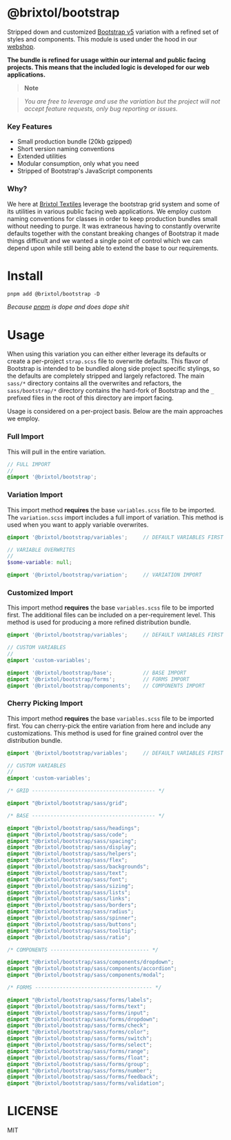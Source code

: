 # @brixtol/bootstrap

Stripped down and customized [Bootstrap v5](https://getbootstrap.com/) variation with a refined set of styles and components. This module is used under the hood in our [webshop](https://brixtoltextiles.com).

**The bundle is refined for usage within our internal and public facing projects. This means that the included logic is developed for our web applications.**

> **Note**&nbsp;

> _You are free to leverage and use the variation but the project will not accept feature requests, only bug reporting or issues._

### Key Features

- Small production bundle (20kb gzipped)
- Short version naming conventions
- Extended utilities
- Modular consumption, only what you need
- Stripped of Bootstrap's JavaScript components

### Why?

We here at [Brixtol Textiles](https://github.com/brixtol) leverage the bootstrap grid system and some of its utilities in various public facing web applications. We employ custom naming conventions for classes in order to keep production bundles small without needing to purge. It was extraneous having to constantly overwrite defaults together with the constant breaking changes of Bootstrap it made things difficult and we wanted a single point of control which we can depend upon while still being able to extend the base to our requirements.

# Install

```cli
pnpm add @brixtol/bootstrap -D
```

_Because [pnpm](https://pnpm.js.org/en/cli/install) is dope and does dope shit_

# Usage

When using this variation you can either either leverage its defaults or create a per-project `strap.scss` file to overwrite defaults. This flavor of Bootstrap is intended to be bundled along side project specific stylings, so the defaults are completely stripped and largely refactored. The main `sass/*` directory contains all the overwrites and refactors, the `sass/bootstrap/*` directory contains the hard-fork of Bootstrap and the `_` prefixed files in the root of this directory are import facing.

Usage is considered on a per-project basis. Below are the main approaches we employ.

### Full Import

This will pull in the entire variation.

```scss
// FULL IMPORT
//
@import '@brixtol/bootstrap';
```

### Variation Import

This import method **requires** the base `variables.scss` file to be imported. The `variation.scss` import includes a full import of variation. This method is used when you want to apply variable overwrites.

<!--prettier-ignore-->
```scss
@import '@brixtol/bootstrap/variables';     // DEFAULT VARIABLES FIRST

// VARIABLE OVERWRITES
//
$some-variable: null;

@import '@brixtol/bootstrap/variation';     // VARIATION IMPORT
```

### Customized Import

This import method **requires** the base `variables.scss` file to be imported first. The additional files can be included on a per-requirement level. This method is used for producing a more refined distribution bundle.

<!--prettier-ignore-->
```scss
@import '@brixtol/bootstrap/variables';     // DEFAULT VARIABLES FIRST

// CUSTOM VARIABLES
//
@import 'custom-variables';

@import '@brixtol/bootstrap/base';          // BASE IMPORT
@import '@brixtol/bootstrap/forms';         // FORMS IMPORT
@import '@brixtol/bootstrap/components';    // COMPONENTS IMPORT
```

### Cherry Picking Import

This import method **requires** the base `variables.scss` file to be imported first. You can cherry-pick the entire variation from here and include any customizations. This method is used for fine grained control over the distribution bundle.

<!--prettier-ignore-->
```scss
@import '@brixtol/bootstrap/variables';     // DEFAULT VARIABLES FIRST

// CUSTOM VARIABLES
//
@import 'custom-variables';

/* GRID ---------------------------------------- */

@import "@brixtol/bootstrap/sass/grid";

/* BASE ---------------------------------------- */

@import "@brixtol/bootstrap/sass/headings";
@import "@brixtol/bootstrap/sass/code";
@import "@brixtol/bootstrap/sass/spacing";
@import "@brixtol/bootstrap/sass/display";
@import "@brixtol/bootstrap/sass/helpers";
@import "@brixtol/bootstrap/sass/flex";
@import "@brixtol/bootstrap/sass/backgrounds";
@import "@brixtol/bootstrap/sass/text";
@import "@brixtol/bootstrap/sass/font";
@import "@brixtol/bootstrap/sass/sizing";
@import "@brixtol/bootstrap/sass/lists";
@import "@brixtol/bootstrap/sass/links";
@import "@brixtol/bootstrap/sass/borders";
@import "@brixtol/bootstrap/sass/radius";
@import "@brixtol/bootstrap/sass/spinner";
@import "@brixtol/bootstrap/sass/buttons";
@import "@brixtol/bootstrap/sass/tooltip";
@import "@brixtol/bootstrap/sass/ratio";

/* COMPONENTS -------------------------------- */

@import "@brixtol/bootstrap/sass/components/dropdown";
@import "@brixtol/bootstrap/sass/components/accordion";
@import "@brixtol/bootstrap/sass/components/modal";

/* FORMS -------------------------------------- */

@import "@brixtol/bootstrap/sass/forms/labels";
@import "@brixtol/bootstrap/sass/forms/text";
@import "@brixtol/bootstrap/sass/forms/input";
@import "@brixtol/bootstrap/sass/forms/dropdown";
@import "@brixtol/bootstrap/sass/forms/check";
@import "@brixtol/bootstrap/sass/forms/color";
@import "@brixtol/bootstrap/sass/forms/switch";
@import "@brixtol/bootstrap/sass/forms/select";
@import "@brixtol/bootstrap/sass/forms/range";
@import "@brixtol/bootstrap/sass/forms/float";
@import "@brixtol/bootstrap/sass/forms/group";
@import "@brixtol/bootstrap/sass/forms/number";
@import "@brixtol/bootstrap/sass/forms/feedback";
@import "@brixtol/bootstrap/sass/forms/validation";

```

# LICENSE

MIT
